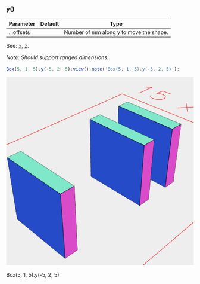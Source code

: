 ### y()
Parameter|Default|Type
---|---|---
...offsets||Number of mm along y to move the shape.

See: [x](../../nb/api/x.nb), [z](#https://raw.githubusercontent.com/jsxcad/JSxCAD/master/nb/api/z.md).

_Note: Should support ranged dimensions._

```JavaScript
Box(5, 1, 5).y(-5, 2, 5).view().note('Box(5, 1, 5).y(-5, 2, 5)');
```

![Image](y.md.0.png)

Box(5, 1, 5).y(-5, 2, 5)
